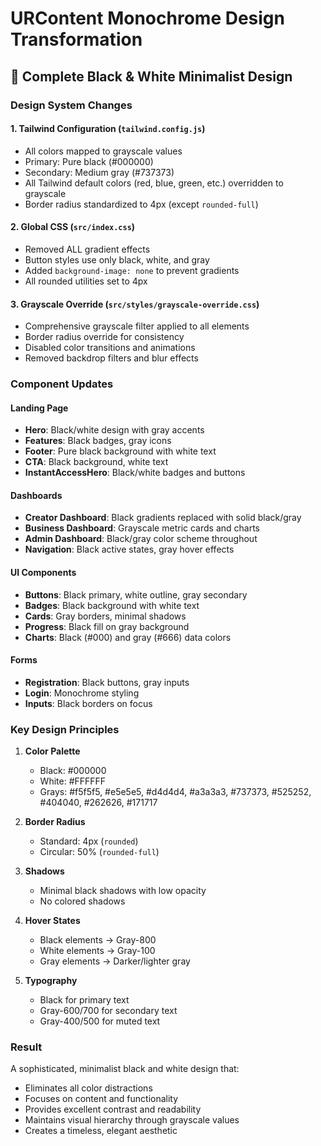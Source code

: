 # URContent Monochrome Design Transformation

## 🎨 Complete Black & White Minimalist Design

### Design System Changes

#### 1. **Tailwind Configuration** (`tailwind.config.js`)
- All colors mapped to grayscale values
- Primary: Pure black (#000000)
- Secondary: Medium gray (#737373)
- All Tailwind default colors (red, blue, green, etc.) overridden to grayscale
- Border radius standardized to 4px (except `rounded-full`)

#### 2. **Global CSS** (`src/index.css`)
- Removed ALL gradient effects
- Button styles use only black, white, and gray
- Added `background-image: none` to prevent gradients
- All rounded utilities set to 4px

#### 3. **Grayscale Override** (`src/styles/grayscale-override.css`)
- Comprehensive grayscale filter applied to all elements
- Border radius override for consistency
- Disabled color transitions and animations
- Removed backdrop filters and blur effects

### Component Updates

#### Landing Page
- **Hero**: Black/white design with gray accents
- **Features**: Black badges, gray icons
- **Footer**: Pure black background with white text
- **CTA**: Black background, white text
- **InstantAccessHero**: Black/white badges and buttons

#### Dashboards
- **Creator Dashboard**: Black gradients replaced with solid black/gray
- **Business Dashboard**: Grayscale metric cards and charts
- **Admin Dashboard**: Black/gray color scheme throughout
- **Navigation**: Black active states, gray hover effects

#### UI Components
- **Buttons**: Black primary, white outline, gray secondary
- **Badges**: Black background with white text
- **Cards**: Gray borders, minimal shadows
- **Progress**: Black fill on gray background
- **Charts**: Black (#000) and gray (#666) data colors

#### Forms
- **Registration**: Black buttons, gray inputs
- **Login**: Monochrome styling
- **Inputs**: Black borders on focus

### Key Design Principles

1. **Color Palette**
   - Black: #000000
   - White: #FFFFFF
   - Grays: #f5f5f5, #e5e5e5, #d4d4d4, #a3a3a3, #737373, #525252, #404040, #262626, #171717

2. **Border Radius**
   - Standard: 4px (`rounded`)
   - Circular: 50% (`rounded-full`)

3. **Shadows**
   - Minimal black shadows with low opacity
   - No colored shadows

4. **Hover States**
   - Black elements → Gray-800
   - White elements → Gray-100
   - Gray elements → Darker/lighter gray

5. **Typography**
   - Black for primary text
   - Gray-600/700 for secondary text
   - Gray-400/500 for muted text

### Result
A sophisticated, minimalist black and white design that:
- Eliminates all color distractions
- Focuses on content and functionality
- Provides excellent contrast and readability
- Maintains visual hierarchy through grayscale values
- Creates a timeless, elegant aesthetic